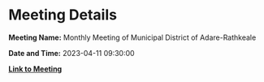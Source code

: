 # Meeting Details

**Meeting Name:** Monthly Meeting of Municipal District of Adare-Rathkeale

**Date and Time:** 2023-04-11 09:30:00

**[Link to Meeting](https://www.limerick.ie/council/whats-on/monthly-meeting-of-municipal-district-of-adare-rathkeale-90)**
